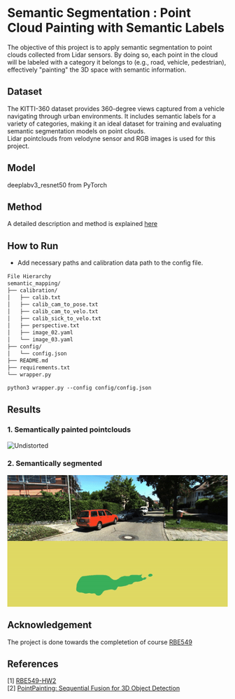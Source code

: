 # Semantic Segmentation : Point Cloud Painting with Semantic Labels

The objective of this project is to apply semantic segmentation to point clouds collected from Lidar sensors. By doing so, each point in the cloud will be labeled with a category it belongs to (e.g., road, vehicle, pedestrian), effectively "painting" the 3D space with semantic information.

## Dataset 
The KITTI-360 dataset provides 360-degree views captured from a vehicle navigating through urban environments. It includes semantic labels for a variety of categories, making it an ideal dataset for training and evaluating semantic segmentation models on point clouds.  
Lidar pointclouds from velodyne sensor and RGB images is used for this project. 

## Model 

deeplabv3_resnet50 from PyTorch

## Method 

A detailed description and method is explained [here](https://rbe549.github.io/fall2022/hw/hw2/)

## How to Run

* Add necessary paths and calibration data path to the config file.
```
File Hierarchy
semantic_mapping/
├── calibration/
│   ├── calib.txt
│   ├── calib_cam_to_pose.txt
│   ├── calib_cam_to_velo.txt
│   ├── calib_sick_to_velo.txt
│   ├── perspective.txt
│   ├── image_02.yaml
│   └── image_03.yaml
├── config/
│   └── config.json
├── README.md
├── requirements.txt
└── wrapper.py
```

```
python3 wrapper.py --config config/config.json
```

## Results 

### 1. Semantically painted pointclouds
<img src="attachments/painted.gif"  align="center" alt="Undistorted" width="600" height="300"/>

### 2. Semantically segmented
<img src="attachments/segmented.gif"  align="center" alt="Undistorted" width="600" height="300"/>


## Acknowledgement 

The project is done towards the completetion of course [RBE549](https://rbe549.github.io/fall2022/hw/hw2/)

## References

[1] [RBE549-HW2](https://rbe549.github.io/fall2022/hw/hw2/)    
[2] [PointPainting: Sequential Fusion for 3D Object Detection](https://arxiv.org/abs/1911.10150)

